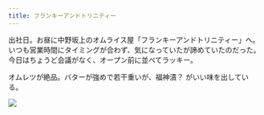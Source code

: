 ```yaml
---
title: フランキーアンドトリニティー
---
```


出社日。お昼に中野坂上のオムライス屋「フランキーアンドトリニティー」へ。いつも営業時間にタイミングが合わず、気になっていたが諦めていたのだった。今日はちょうど会議がなく、オープン前に並べてラッキー。

オムレツが絶品。バターが強めで若干重いが、福神漬？ がいい味を出している。

![](https://photos.apkas.net/medium/202404/20240402-121836.webp)

